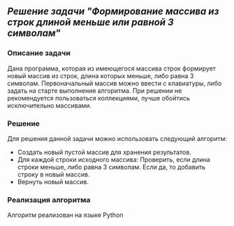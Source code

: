 ## *Решение задачи "Формирование массива из строк длиной меньше или равной 3 символам"*

### Описание задачи

Дана программа, которая из имеющегося массива строк формирует новый массив из строк, длина которых меньше, либо равна 3 символам. Первоначальный массив можно ввести с клавиатуры, либо задать на старте выполнения алгоритма. При решении не рекомендуется пользоваться коллекциями, лучше обойтись исключительно массивами.

### Решение

Для решения данной задачи можно использовать следующий алгоритм:

* Создать новый пустой массив для хранения результатов.
* Для каждой строки исходного массива:
    Проверить, если длина строки меньше, либо равна 3 символам.
    Если да, то добавить строку в новый массив.
* Вернуть новый массив.

### Реализация алгоритма

Алгоритм реализован на языке Python